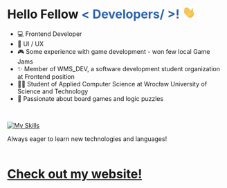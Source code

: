 <h1> Hello Fellow <span style="color: #2f65ab">< Developers/ ><span>! <img src = "https://raw.githubusercontent.com/Kapixar/kapixar/refs/heads/main/readmeAssets/wave.gif" width = 30px> </h1>
<p align='center'>
</p>

- 💻 Frontend Developer
- 🌌 UI / UX
- 🎮 Some experience with game development - won few local Game Jams
- ✨ Member of WMS_DEV, a software development student organization at Frontend position
- 👨‍🎓 Student of Applied Computer Science at Wrocław University of Science and Technology
- 🎲 Passionate about board games and logic puzzles

<br>

[![My Skills](https://skillicons.dev/icons?i=js,html,css,react,nodejs,python,cpp,ocaml,scala,git,github,vscode,figma,notion&perline=7)](https://skillicons.dev)

Always eager to learn new technologies and languages!
<br><br>

# [Check out my website!](https://kapixar.github.io/kapixar/)
